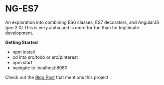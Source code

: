 # NG-ES7

An exploration into combining ES6 classes, ES7 decorators, and AngularJS (pre 2.0)
This is very alpha and is more for fun than for legitimate development.


**Getting Started**
- npm install
- cd into src/todo or src/pinterest
- npm start
- navigate to localhost:8080

Check out the [Blog Post](https://medium.com/@zackargyle/the-5-es7-decorators-i-want-to-use-now-ca40d1d5c114) that mentions this project

